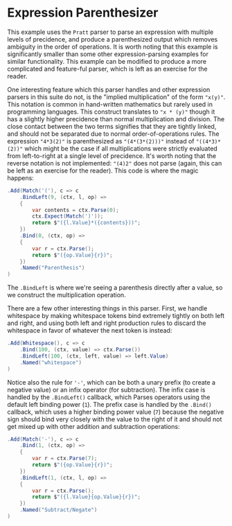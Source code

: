 ﻿# Expression Parenthesizer

This example uses the `Pratt` parser to parse an expression with multiple levels of precidence, and produce a parenthesized output which removes ambiguity in the order of operations. It is worth noting that this example is significantly smaller than some other expression-parsing examples for similar functionality. This example can be modified to produce a more complicated and feature-ful parser, which is left as an exercise for the reader.

One interesting feature which this parser handles and other expression parsers in this suite do not, is the "implied multiplication" of the form `"x(y)"`. This notation is common in hand-written mathematics but rarely used in programming languages. This construct translates to `"x * (y)"` though it has a slightly higher precidence than normal multiplication and division. The close contact between the two terms signifies that they are tightly linked, and should not be separated due to normal order-of-operations rules. The expression `"4*3(2)"` is parenthesized as `"(4*(3*(2)))"` instead of `"((4*3)*(2))"` which might be the case if all multiplications were strictly evaluated from left-to-right at a single level of precidence. It's worth noting that the reverse notation is not implemented: `"(4)2"` does not parse (again, this can be left as an exercise for the reader). This code is where the magic happens:

```csharp
.Add(Match('('), c => c
    .BindLeft(9, (ctx, l, op) =>
    {
        var contents = ctx.Parse(0);
        ctx.Expect(Match(')'));
        return $"({l.Value}*({contents}))";
    })
    .Bind(0, (ctx, op) =>
    {
        var r = ctx.Parse();
        return $"({op.Value}{r})";
    })
    .Named("Parenthesis")
)
```

The `.BindLeft` is where we're seeing a parenthesis directly after a value, so we construct the multiplication operation.

There are a few other interesting things in this parser. First, we handle whitespace by making whitespace tokens bind extremely tightly on both left and right, and using both left and right production rules to discard the whitespace in favor of whatever the next token is instead:

```csharp
.Add(Whitespace(), c => c
    .Bind(100, (ctx, value) => ctx.Parse())
    .BindLeft(100, (ctx, left, value) => left.Value)
    .Named("whitespace")
)
```

Notice also the rule for `'-'`, which can be both a unary prefix (to create a negative value) or an infix operator (for subtraction). The infix case is handled by the `.BindLeft()` callback, which Parses operators using the default left binding power (`1`). The prefix case is handled by the `.Bind()` callback, which uses a higher binding power value (`7`) because the negative sign should bind very closely with the value to the right of it and should not get mixed up with other addition and subtraction operations:

```csharp
.Add(Match('-'), c => c
    .Bind(1, (ctx, op) =>
    {
        var r = ctx.Parse(7);
        return $"({op.Value}{r})";
    })
    .BindLeft(1, (ctx, l, op) =>
    {
        var r = ctx.Parse();
        return $"({l.Value}{op.Value}{r})";
    })
    .Named("Subtract/Negate")
)
```





